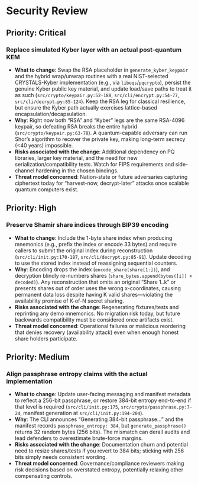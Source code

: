 # Security Review

## Priority: Critical

### Replace simulated Kyber layer with an actual post-quantum KEM
- **What to change**: Swap the RSA placeholder in `generate_kyber_keypair` and the hybrid wrap/unwrap routines with a real NIST-selected CRYSTALS-Kyber implementation (e.g., via `liboqs`/`pqcrypto`), persist the genuine Kyber public key material, and update load/save paths to treat it as such (`src/crypto/keypair.py:52-188`, `src/cli/encrypt.py:54-77`, `src/cli/decrypt.py:85-124`). Keep the RSA leg for classical resilience, but ensure the Kyber path actually exercises lattice-based encapsulation/decapsulation.
- **Why**: Right now both “RSA” and “Kyber” legs are the same RSA-4096 keypair, so defeating RSA breaks the entire hybrid (`src/crypto/keypair.py:63-78`). A quantum-capable adversary can run Shor’s algorithm to recover the private key, making long-term secrecy (<40 years) impossible.
- **Risks associated with the change**: Additional dependency on PQ libraries, larger key material, and the need for new serialization/compatibility tests. Watch for FIPS requirements and side-channel hardening in the chosen bindings.
- **Threat model concerned**: Nation-state or future adversaries capturing ciphertext today for “harvest-now, decrypt-later” attacks once scalable quantum computers exist.

## Priority: High

### Preserve Shamir share indices through BIP39 encoding
- **What to change**: Include the 1-byte share index when producing mnemonics (e.g., prefix the index or encode 33 bytes) and require callers to submit the original index during reconstruction (`src/cli/init.py:170-187`, `src/cli/decrypt.py:85-91`). Update decoding to use the stored index instead of reassigning sequential counters.
- **Why**: Encoding drops the index (`encode_share(share[1:])`), and decryption blindly re-numbers shares (`share_bytes.append(bytes([i]) + decoded)`). Any reconstruction that omits an original “Share 1..k” or presents shares out of order uses the wrong x-coordinates, causing permanent data loss despite having K valid shares—violating the availability promise of K-of-N secret sharing.
- **Risks associated with the change**: Regenerating fixtures/tests and reprinting any demo mnemonics. No migration risk today, but future backwards compatibility must be considered once artifacts exist.
- **Threat model concerned**: Operational failures or malicious reordering that denies recovery (availability attack) even when enough honest share holders participate.

## Priority: Medium

### Align passphrase entropy claims with the actual implementation
- **What to change**: Update user-facing messaging and manifest metadata to reflect a 256-bit passphrase, or restore 384-bit entropy end-to-end if that level is required (`src/cli/init.py:175`, `src/crypto/passphrase.py:7-24`, manifest generation at `src/cli/init.py:194-204`).
- **Why**: The CLI announces “Generating 384-bit passphrase...” and the manifest records `passphrase_entropy: 384`, but `generate_passphrase()` returns 32 random bytes (256 bits). The mismatch can derail audits and lead defenders to overestimate brute-force margins.
- **Risks associated with the change**: Documentation churn and potential need to resize shares/tests if you revert to 384 bits; sticking with 256 bits simply needs consistent wording.
- **Threat model concerned**: Governance/compliance reviewers making risk decisions based on overstated entropy, potentially relaxing other compensating controls.
